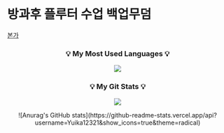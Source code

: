 <h1>방과후 플루터 수업 백업무덤</h1>

[본가](https://yuikanao12.notion.site/Rework-6517b2fc3c704706b3c3a9a94adc2024?pvs=4)

<h3 align="center">💡 My Most Used Languages 💡</h3>
<p align="center">
  <a href="https://github.com/${Yuika12321}">
    <img align="center" src="https://github-readme-stats.vercel.app/api/top-langs/?username=${Yuika12321}&layout=compact&show_icons=${아이콘 보여줄지}&show_owner=${소유자 표기}&hide_title=${타이틀 가리기}&theme=${테마}&hide=${가리고 싶은 언어}" />
  </a>
</p>
<h3 align="center">💡 My Git Stats 💡</h3>
<p align="center">
  <a href="https://github.com/${Yuika12321}">
    <img align="center" src="https://github-readme-stats.vercel.app/api?username=${Yuika12312}&hide=${가릴항목}&hide_title=${타이틀숨김}&show_icons=${깃아이콘표시}&include_all_commits=${올해말고 전체년도 커밋표기}&theme=${테마}" />
  </a>
</p>

<p align="center">![Anurag's GitHub stats](https://github-readme-stats.vercel.app/api?username=Yuika12321&show_icons=true&theme=radical)</p>
